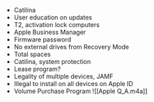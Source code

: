 - Catilina
- User education on updates
- T2, activation lock computers
- Apple Business Manager
- Firmware password
- No external drives from Recovery Mode
- Total spaces
- Catilina, system protection
- Lease program?
- Legality of multiple devices, JAMF
- Illegal to install on all devices on Apple ID
- Volume Purchase Program
![[Apple Q_A.m4a]]